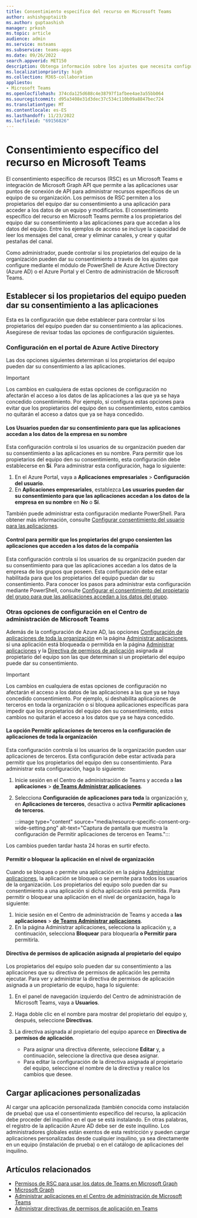 ```yaml
---
title: Consentimiento específico del recurso en Microsoft Teams
author: ashishguptaiitb
ms.author: guptaashish
manager: prkosh
ms.topic: article
audience: admin
ms.service: msteams
ms.subservice: teams-apps
ms.date: 09/26/2022
search.appverid: MET150
description: Obtenga información sobre los ajustes que necesita configurar para controlar si los propietarios de equipos de su organización pueden dar su consentimiento a las aplicaciones.
ms.localizationpriority: high
ms.collection: M365-collaboration
appliesto:
- Microsoft Teams
ms.openlocfilehash: 374cda125d688c4e38797f1afbee4ae3a55bb064
ms.sourcegitcommit: d95a3408e31d3dec37c534c110b09a8847bec724
ms.translationtype: MT
ms.contentlocale: es-ES
ms.lasthandoff: 11/23/2022
ms.locfileid: "69156826"
---
```

# <a name="resource-specific-consent-in-microsoft-teams"></a>Consentimiento específico del recurso en Microsoft Teams

El consentimiento específico de recursos (RSC) es un Microsoft Teams e integración de Microsoft Graph API que permite a las aplicaciones usar puntos de conexión de API para administrar recursos específicos de un equipo de su organización. Los permisos de RSC permiten a los propietarios del equipo dar su consentimiento a una aplicación para acceder a los datos de un equipo y modificarlos. El consentimiento específico del recurso en Microsoft Teams permite a los propietarios del equipo dar su consentimiento a las aplicaciones para que accedan a los datos del equipo. Entre los ejemplos de acceso se incluye la capacidad de leer los mensajes del canal, crear y eliminar canales, y crear y quitar pestañas del canal.

Como administrador, puede controlar si los propietarios del equipo de la organización pueden dar su consentimiento a través de los ajustes que configure mediante el módulo de PowerShell de Azure Active Directory (Azure AD) o el Azure Portal y el Centro de administración de Microsoft Teams.  

## <a name="set-whether-team-owners-can-give-consent-to-apps"></a>Establecer si los propietarios del equipo pueden dar su consentimiento a las aplicaciones

Esta es la configuración que debe establecer para controlar si los propietarios del equipo pueden dar su consentimiento a las aplicaciones. Asegúrese de revisar todas las opciones de configuración siguientes.

### <a name="settings-in-azure-active-directory-portal"></a>Configuración en el portal de Azure Active Directory

Las dos opciones siguientes determinan si los propietarios del equipo pueden dar su consentimiento a las aplicaciones.

> [!IMPORTANT]
> Los cambios en cualquiera de estas opciones de configuración no afectarán el acceso a los datos de las aplicaciones a las que ya se haya concedido consentimiento. Por ejemplo, si configura estas opciones para evitar que los propietarios del equipo den su consentimiento, estos cambios no quitarán el acceso a datos que ya se haya concedido.

#### <a name="the-users-can-consent-to-apps-accessing-company-data-on-their-behalf-setting"></a>Los Usuarios pueden dar su consentimiento para que las aplicaciones accedan a los datos de la empresa en su nombre

Esta configuración controla si los usuarios de su organización pueden dar su consentimiento a las aplicaciones en su nombre. Para permitir que los propietarios del equipo den su consentimiento, esta configuración debe establecerse en **Sí**. Para administrar esta configuración, haga lo siguiente:

1. En el Azure Portal, vaya a **Aplicaciones empresariales** > **Configuración del usuario**.
2. En **Aplicaciones empresariales**, establezca **Los usuarios pueden dar su consentimiento para que las aplicaciones accedan a los datos de la empresa en su nombre** en **No** o **Sí**.

También puede administrar esta configuración mediante PowerShell. Para obtener más información, consulte [Configurar consentimiento del usuario para las aplicaciones](/azure/active-directory/manage-apps/configure-user-consent#configure-user-consent-to-applications).

#### <a name="control-to-let-group-owners-consent-to-apps-that-access-company-data"></a>Control para permitir que los propietarios del grupo consienten las aplicaciones que acceden a los datos de la compañía

Esta configuración controla si los usuarios de su organización pueden dar su consentimiento para que las aplicaciones accedan a los datos de la empresa de los grupos que poseen. Esta configuración debe estar habilitada para que los propietarios del equipo puedan dar su consentimiento. Para conocer los pasos para administrar esta configuración mediante PowerShell, consulte [Configurar el consentimiento del propietario del grupo para que las aplicaciones accedan a los datos del grupo](/azure/active-directory/manage-apps/configure-user-consent#configure-group-owner-consent-to-apps-accessing-group-data).

### <a name="settings-in-the-microsoft-teams-admin-center"></a>Otras opciones de configuración en el Centro de administración de Microsoft Teams

Además de la configuración de Azure AD, las opciones [Configuración de aplicaciones de toda la organización](manage-apps.md#manage-org-wide-app-settings) en la página [Administrar aplicaciones](manage-apps.md), si una aplicación está bloqueada o permitida en la página [Administrar aplicaciones](manage-apps.md#allow-and-block-apps) y la [Directiva de permisos de aplicación](teams-app-permission-policies.md) asignada al propietario del equipo son las que determinan si un propietario del equipo puede dar su consentimiento.

> [!IMPORTANT]
> Los cambios en cualquiera de estas opciones de configuración no afectarán el acceso a los datos de las aplicaciones a las que ya se haya concedido consentimiento. Por ejemplo, si deshabilita aplicaciones de terceros en toda la organización o si bloquea aplicaciones específicas para impedir que los propietarios del equipo den su consentimiento, estos cambios no quitarán el acceso a los datos que ya se haya concedido.  

#### <a name="the-allow-third-party-apps-option-in-org-wide-app-settings"></a>La opción Permitir aplicaciones de terceros en la configuración de aplicaciones de toda la organización

Esta configuración controla si los usuarios de la organización pueden usar aplicaciones de terceros. Esta configuración debe estar activada para permitir que los propietarios del equipo den su consentimiento. Para administrar esta configuración, haga lo siguiente:

1. Inicie sesión en el Centro de administración de Teams y acceda a **las aplicaciones** > **[de Teams Administrar aplicaciones](https://admin.teams.microsoft.com/policies/manage-apps)**.
1. Selecciona **Configuración de aplicaciones para toda** la organización y, en **Aplicaciones de terceros**, desactiva o activa **Permitir aplicaciones de terceros**.

   :::image type="content" source="media/resource-specific-consent-org-wide-setting.png" alt-text="Captura de pantalla que muestra la configuración de Permitir aplicaciones de terceros en Teams.":::

Los cambios pueden tardar hasta 24 horas en surtir efecto.

#### <a name="allow-or-block-the-app-at-the-org-level"></a>Permitir o bloquear la aplicación en el nivel de organización

Cuando se bloquea o permite una aplicación en la página [Administrar aplicaciones](manage-apps.md#allow-and-block-apps), la aplicación se bloquea o se permite para todos los usuarios de la organización. Los propietarios del equipo solo pueden dar su consentimiento a una aplicación si dicha aplicación está permitida. Para permitir o bloquear una aplicación en el nivel de organización, haga lo siguiente:

1. Inicie sesión en el Centro de administración de Teams y acceda a **las aplicaciones** > **[de Teams Administrar aplicaciones](https://admin.teams.microsoft.com/policies/manage-apps)**.
1. En la página Administrar aplicaciones, selecciona la aplicación y, a continuación, selecciona **Bloquear** para bloquearla **o Permitir para** permitirla.

#### <a name="app-permission-policy-assigned-to-the-team-owner"></a>Directiva de permisos de aplicación asignada al propietario del equipo

Los propietarios del equipo solo pueden dar su consentimiento a las aplicaciones que su directiva de permisos de aplicación les permita ejecutar. Para ver y administrar la directiva de permisos de aplicación asignada a un propietario de equipo, haga lo siguiente:

1. En el panel de navegación izquierdo del Centro de administración de Microsoft Teams, vaya a **Usuarios**.
1. Haga doble clic en el nombre para mostrar del propietario del equipo y, después, seleccione **Directivas**.
1. La directiva asignada al propietario del equipo aparece en **Directiva de permisos de aplicación**.

    * Para asignar una directiva diferente, seleccione **Editar** y, a continuación, seleccione la directiva que desea asignar.
    * Para editar la configuración de la directiva asignada al propietario del equipo, seleccione el nombre de la directiva y realice los cambios que desee.  

## <a name="upload-custom-apps"></a>Cargar aplicaciones personalizadas

Al cargar una aplicación personalizada (también conocida como instalación de prueba) que usa el consentimiento específico del recurso, la aplicación debe proceder del inquilino en el que se está instalando. En otras palabras, el registro de la aplicación Azure AD debe ser de este inquilino. Los administradores globales están exentos de esta restricción y pueden cargar aplicaciones personalizadas desde cualquier inquilino, ya sea directamente en un equipo (instalación de prueba) o en el catálogo de aplicaciones del inquilino.

## <a name="related-articles"></a>Artículos relacionados

* [Permisos de RSC para usar los datos de Teams en Microsoft Graph](/microsoftteams/platform/graph-api/rsc/resource-specific-consent)
* [Microsoft Graph](https://developer.microsoft.com/graph)
* [Administrar aplicaciones en el Centro de administración de Microsoft Teams](manage-apps.md)
* [Administrar directivas de permisos de aplicación en Teams](teams-app-permission-policies.md)
